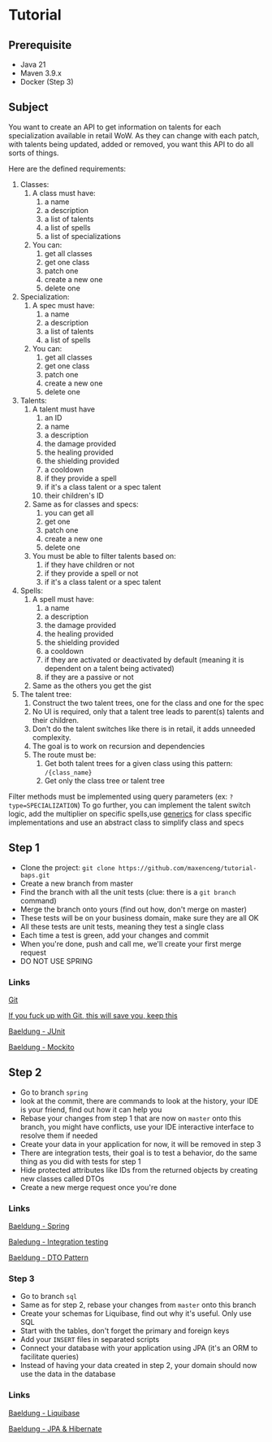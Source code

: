 # Tutorial

## Prerequisite
- Java 21
- Maven 3.9.x
- Docker (Step 3)

## Subject
You want to create an API to get information on talents for each specialization available in retail WoW.
As they can change with each patch, with talents being updated, added or removed, you want this API to do all sorts of things.

Here are the defined requirements:
1. Classes:
    1. A class must have:
        1. a name
        2. a description
        3. a list of talents
        4. a list of spells
        5. a list of specializations
    2. You can:
        1. get all classes
        2. get one class
        3. patch one
        4. create a new one
        5. delete one
2. Specialization:
    1. A spec must have:
        1. a name
        2. a description
        3. a list of talents
        4. a list of spells
    2. You can:
        1. get all classes
        2. get one class
        3. patch one
        4. create a new one
        5. delete one
3. Talents:
    1. A talent must have
        1. an ID
        2. a name
        3. a description
        4. the damage provided
        5. the healing provided
        6. the shielding provided
        7. a cooldown
        8. if they provide a spell
        9. if it's a class talent or a spec talent
        10. their children's ID
    2. Same as for classes and specs:
        1. you can get all
        2. get one
        3. patch one
        4. create a new one
        5. delete one
    3. You must be able to filter talents based on:
        1. if they have children or not
        2. if they provide a spell or not
        3. if it's a class talent or a spec talent
4. Spells:
    1. A spell must have:
        1. a name
        2. a description
        3. the damage provided
        4. the healing provided
        5. the shielding provided
        6. a cooldown
        7. if they are activated or deactivated by default (meaning it is dependent on a talent being activated)
        8. if they are a passive or not
    2. Same as the others you get the gist
5. The talent tree:
    1. Construct the two talent trees, one for the class and one for the spec
    2. No UI is required, only that a talent tree leads to parent(s) talents and their children.
    3. Don't do the talent switches like there is in retail, it adds unneeded complexity.
    4. The goal is to work on recursion and dependencies
    5. The route must be:
        1. Get both talent trees for a given class using this pattern: `/{class_name}`
        2. Get only the class tree or talent tree

Filter methods must be implemented using query parameters (ex: `?type=SPECIALIZATION`)
To go further, you can implement the talent switch logic, add the multiplier on specific spells,use [generics](https://www.baeldung.com/java-generics) for class specific implementations and use an abstract class to simplify class and specs

## Step 1
- Clone the project: `git clone https://github.com/maxenceng/tutorial-baps.git`
- Create a new branch from master
- Find the branch with all the unit tests (clue: there is a `git branch` command)
- Merge the branch onto yours (find out how, don't merge on master)
- These tests will be on your business domain, make sure they are all OK
- All these tests are unit tests, meaning they test a single class
- Each time a test is green, add your changes and commit
- When you're done, push and call me, we'll create your first merge request
- DO NOT USE SPRING

### Links
[Git](https://git-scm.com/docs/gittutorial)

[If you fuck up with Git, this will save you, keep this](https://ohshitgit.com/)

[Baeldung - JUnit](https://www.baeldung.com/junit)

[Baeldung - Mockito](https://www.baeldung.com/mockito-series)

## Step 2
- Go to branch `spring`
- look at the commit, there are commands to look at the history, your IDE is your friend, find out how it can help you
- Rebase your changes from step 1 that are now on `master` onto this branch, you might have conflicts, use your IDE interactive interface to resolve them if needed
- Create your data in your application for now, it will be removed in step 3
- There are integration tests, their goal is to test a behavior, do the same thing as you did with tests for step 1
- Hide protected attributes like IDs from the returned objects by creating new classes called DTOs
- Create a new merge request once you're done

### Links
[Baeldung - Spring](https://www.baeldung.com/spring-tutorial)

[Baledung - Integration testing](https://www.baeldung.com/integration-testing-in-spring)

[Baeldung - DTO Pattern](https://www.baeldung.com/java-dto-pattern)

### Step 3
- Go to branch `sql`
- Same as for step 2, rebase your changes from `master` onto this branch
- Create your schemas for Liquibase, find out why it's useful. Only use SQL
- Start with the tables, don't forget the primary and foreign keys
- Add your `INSERT` files in separated scripts
- Connect your database with your application using JPA (it's an ORM to facilitate queries)
- Instead of having your data created in step 2, your domain should now use the data in the database

### Links
[Baeldung - Liquibase](https://www.baeldung.com/liquibase-refactor-schema-of-java-app)

[Baeldung - JPA & Hibernate](https://www.baeldung.com/learn-jpa-hibernate)